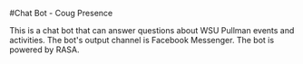 #Chat Bot - Coug Presence

This is a chat bot that can answer questions about WSU Pullman events and activities. The bot's output channel is Facebook Messenger. The bot is powered by RASA. 
